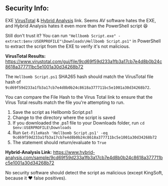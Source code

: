 ## Security Info:

EXE [VirusTotal](https://www.virustotal.com/gui/file/b6ca278365ca0992e46f38f95daa79dba825f4b04efeb9bf1489083c9b14f7f0) & [Hybrid Analysis](https://www.hybrid-analysis.com/sample/b6ca278365ca0992e46f38f95daa79dba825f4b04efeb9bf1489083c9b14f7f0) link. Seems AV software hates the EXE, and Hybrid Analysis hates it even more than the PowerShell script 😆

Still don't trust it? You can run ``"Hellbomb Script.exe" -extract:$env:USERPROFILE"\Downloads\Hellbomb Script.ps1"`` in PowerShell to extract the script from the EXE to verify it's not malicious.

**VirusTotal Results:** https://www.virustotal.com/gui/file/9cd69f59d233a1fb3a17cb7e4d8b0b24c8618a377711bc5e1001a30d34268b72

The ``Hellbomb Script.ps1`` SHA265 hash should match the VirusTotal file hash of ``9cd69f59d233a1fb3a17cb7e4d8b0b24c8618a377711bc5e1001a30d34268b72``.

You can compare the File Hash to the Virus Total link to ensure that the Virus Total results match the file you're attempting to run.

1. Save the script as Hellbomb Script.ps1
2. Change to the directory where the script is saved
3. If you downloaded the .ps1 file to your Downloads folder, run ``cd $env:USERPROFILE\Downloads``
4. Run ``Get-FileHash 'Hellbomb Script.ps1' -eq 9cd69f59d233a1fb3a17cb7e4d8b0b24c8618a377711bc5e1001a30d34268b72``
5. The statement should return/evaluate to ``True``

**Hybrid-Analysis Link:** https://www.hybrid-analysis.com/sample/9cd69f59d233a1fb3a17cb7e4d8b0b24c8618a377711bc5e1001a30d34268b72

No security software should detect the script as malicious (except KingSoft, because it ❤️ false positives).
